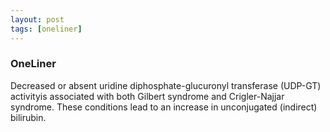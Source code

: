 ```yaml
---
layout: post
tags: [oneliner]
---
```



### OneLiner

Decreased or absent uridine diphosphate-glucuronyl transferase (UDP-GT) activityis associated with both Gilbert syndrome and Crigler-Najjar syndrome. These conditions lead to an increase in unconjugated (indirect) bilirubin.
